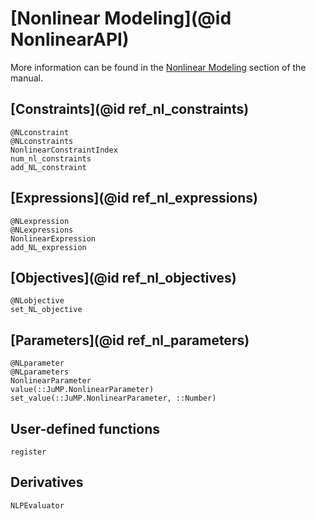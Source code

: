 # [Nonlinear Modeling](@id NonlinearAPI)

More information can be found in the [Nonlinear Modeling](@ref) section of the
manual.

## [Constraints](@id ref_nl_constraints)

```@docs
@NLconstraint
@NLconstraints
NonlinearConstraintIndex
num_nl_constraints
add_NL_constraint
```

## [Expressions](@id ref_nl_expressions)

```@docs
@NLexpression
@NLexpressions
NonlinearExpression
add_NL_expression
```

## [Objectives](@id ref_nl_objectives)

```@docs
@NLobjective
set_NL_objective
```

## [Parameters](@id ref_nl_parameters)

```@docs
@NLparameter
@NLparameters
NonlinearParameter
value(::JuMP.NonlinearParameter)
set_value(::JuMP.NonlinearParameter, ::Number)
```

## User-defined functions

```@docs
register
```

## Derivatives

```@docs
NLPEvaluator
```
